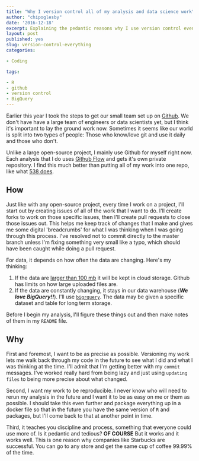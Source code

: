 ```yaml
---
title: "Why I version control all of my analysis and data science work"
author: "chipoglesby"
date: '2016-12-18'
excerpt: Explaining the pedantic reasons why I use version control even when I work alone.
layout: post
published: yes
slug: version-control-everything
categories:

- Coding

tags:

- R
- github
- version control
- BigQuery
---
```


Earlier this year I took the steps to get our small team set up on
[Github](https://github.com/grouppublishing). We don't have have a large team
of engineers or data scientists yet, but I think it's important to lay the
ground work now. Sometimes it seems like our world is split into two types of
people: Those who know/love git and use it daily and those who don't.

Unlike a large open-source project, I mainly use Github for myself right now.
Each analysis that I do uses
[Github Flow](https://guides.github.com/introduction/flow/) and gets it's own
private repository. I find this much better than putting all of my work into one
repo, like what [538 does](https://github.com/fivethirtyeight/data).

## How

Just like with any open-source project, every time I work on a project, I'll
start out by creating issues of all of the work that I want to do. I'll create
forks to work on those specific issues, then I'll create pull requests to close
those issues out. This helps me keep track of changes that I make and gives me
some digital 'breadcrumbs' for what I was thinking when I was going through this
process. I've resolved not to commit directly to the master branch unless I'm
fixing something very small like a typo, which should have been caught while
doing a pull request.

For data, it depends on how often the data are changing. Here's my thinking:

1. If the data are
[larger than 100 mb](https://help.github.com/articles/working-with-large-files/)
it will be kept in cloud storage. Github has limits on how large uploaded files
are.
2. If the data are constantly changing, it stays in our data warehouse
(***We love BigQuery!!***). I'll use
[`bigrquery`](https://github.com/rstats-db/bigrquery). The data may be given a
specific dataset and table for long term storage.

Before I begin my analysis, I'll figure these things out and then make notes of
them in my `README` file.

## Why

First and foremost, I want to be as precise as possible. Versioning my work lets
me walk back through my code in the future to see what I did and what I was
thinking at the time. I'll admit that I'm getting better with my `commit`
messages. I've worked really hard from being lazy and just using
`updating files` to being more precise about what changed.

Second, I want my work to be reproducible. I never know who will
need to rerun my analysis in the future and I want it to be as easy on me or
them as possible. I should take this even further and package everything up
in a docker file so that in the future you have the same version of `R` and
packages, but I'll come back to that at another point in time.

Third, it teaches you discipline and process, something that everyone could use
more of. Is it pedantic and tedious? **OF COURSE** But it works and it works
well. This is one reason why companies like Starbucks are successful. You can
go to any store and get the same cup of coffee 99.99% of the time.
